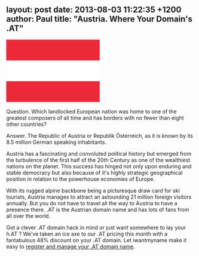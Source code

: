 layout: post
date: 2013-08-03 11:22:35 +1200
author: Paul
title: "Austria. Where Your Domain's .AT"
----

<!-- excerpt -->

![austria.png](/media/2013-08-03-austria.png)

Question. Which landlocked European nation was home to one of the greatest composers of all time and has borders with no fewer than eight other countries? 

<!-- /excerpt -->

Answer. The Republic of Austria or Republik Österreich, as it is known by its 8.5 million German speaking inhabitants.

Austria has a fascinating and convoluted political history but emerged from the turbulence of the first half of the 20th Century as one of the wealthiest nations on the planet. This success has hinged not only upon enduring and stable democracy but also because of it's highly strategic geographical position in relation to the powerhouse economies of Europe.

With its rugged alpine backbone being a picturesque draw card for ski tourists, Austria manages to attract an astounding 21 million foreign visitors annually. But you do not have to travel all the way to Austria to have a presence there. .AT is the Austrian domain name and has lots of fans from all over the world.

Got a clever .AT domain hack in mind or just want somewhere to lay your h.AT ? We've taken an ice axe to our .AT pricing this month with a fantabulous 48% discount on your .AT domain. Let iwantmyname make it easy to [register and manage your .AT domain name](https://iwantmyname.com/domains/at-austrian-domain-name-registration-for-austria).
